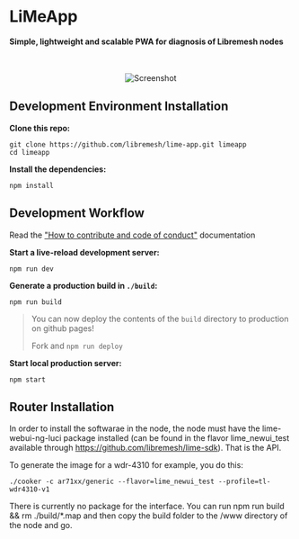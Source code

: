 # LiMeApp
**Simple, lightweight and scalable PWA for diagnosis of Libremesh nodes**


<p align="center"><br><br>
    <img src="https://raw.githubusercontent.com/libremesh/lime-app/fd31c213/screenshot.gif" alt="Screenshot" />
</p>


## Development Environment Installation

**Clone this repo:**

```
git clone https://github.com/libremesh/lime-app.git limeapp
cd limeapp
```

**Install the dependencies:**

```
npm install
```


## Development Workflow
Read the ["How to contribute and code of conduct"](CONTRIBUTING.md) documentation

**Start a live-reload development server:**

```
npm run dev
```

**Generate a production build in `./build`:**

```
npm run build
```

> You can now deploy the contents of the `build` directory to production on github pages!
>
> Fork and `npm run deploy`


**Start local production server:**

```
npm start
```

## Router Installation

In order to install the softwarae in the node, the node must have the lime-webui-ng-luci package installed (can be found in the flavor lime_newui_test available through https://github.com/libremesh/lime-sdk). That is the API.

To generate the image for a wdr-4310 for example, you do this:
```
./cooker -c ar71xx/generic --flavor=lime_newui_test --profile=tl-wdr4310-v1
```

There is currently no package for the interface. You can run npm run build && rm ./build/*.map and then copy the build folder to the /www directory of the node and go.
